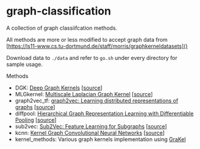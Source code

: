 # graph-classification 

A collection of graph classiifcation methods.

All methods are more or less modified to accept graph data from [https://ls11-www.cs.tu-dortmund.de/staff/morris/graphkerneldatasets]() 

Download data to `./data` and refer to `go.sh` under every directory for sample usage.

Methods
* DGK: [Deep Graph Kernels](http://www.mit.edu/~pinary/kdd/YanVis15.pdf) [[source](http://www.mit.edu/~pinary/kdd/)]
* MLGkernel: [Multiscale Laplacian Graph Kernel](https://arxiv.org/abs/1603.06186) [[source](https://github.com/horacepan/MLGkernel)]
* graph2vec\_tf: [graph2vec: Learning distributed representations of graphs](https://arxiv.org/pdf/1707.05005.pdf) [[source](https://github.com/MLDroid/graph2vec_tf)]
* diffpool: [Hierarchical Graph Representation Learning with Differentiable Pooling](https://arxiv.org/pdf/1806.08804.pdf) [[source](https://github.com/RexYing/diffpool)]
* sub2vec: [Sub2Vec: Feature Learning for Subgraphs](http://people.cs.vt.edu/~badityap/papers/sub2vec-pakdd18.pdf) [[source](http://people.cs.vt.edu/~bijaya/)]
* kcnn: [Kernel Graph Convolutional Neural Networks](https://link.springer.com/chapter/10.1007/978-3-030-01418-6_3) [[source](https://github.com/giannisnik/cnn-graph-classification)]
* kernel\_methods: Various graph kernels implementation using [GraKel](https://github.com/ysig/GraKeL)
